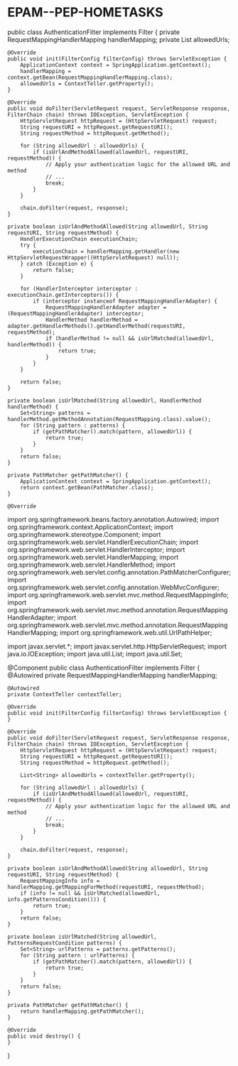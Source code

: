 # EPAM--PEP-HOMETASKS

public class AuthenticationFilter implements Filter {
    private RequestMappingHandlerMapping handlerMapping;
    private List<String> allowedUrls;

    @Override
    public void init(FilterConfig filterConfig) throws ServletException {
        ApplicationContext context = SpringApplication.getContext();
        handlerMapping = context.getBean(RequestMappingHandlerMapping.class);
        allowedUrls = ContextTeller.getProperty();
    }

    @Override
    public void doFilter(ServletRequest request, ServletResponse response, FilterChain chain) throws IOException, ServletException {
        HttpServletRequest httpRequest = (HttpServletRequest) request;
        String requestURI = httpRequest.getRequestURI();
        String requestMethod = httpRequest.getMethod();

        for (String allowedUrl : allowedUrls) {
            if (isUrlAndMethodAllowed(allowedUrl, requestURI, requestMethod)) {
                // Apply your authentication logic for the allowed URL and method
                // ...
                break;
            }
        }

        chain.doFilter(request, response);
    }

    private boolean isUrlAndMethodAllowed(String allowedUrl, String requestURI, String requestMethod) {
        HandlerExecutionChain executionChain;
        try {
            executionChain = handlerMapping.getHandler(new HttpServletRequestWrapper((HttpServletRequest) null));
        } catch (Exception e) {
            return false;
        }

        for (HandlerInterceptor interceptor : executionChain.getInterceptors()) {
            if (interceptor instanceof RequestMappingHandlerAdapter) {
                RequestMappingHandlerAdapter adapter = (RequestMappingHandlerAdapter) interceptor;
                HandlerMethod handlerMethod = adapter.getHandlerMethods().getHandlerMethod(requestURI, requestMethod);
                if (handlerMethod != null && isUrlMatched(allowedUrl, handlerMethod)) {
                    return true;
                }
            }
        }

        return false;
    }

    private boolean isUrlMatched(String allowedUrl, HandlerMethod handlerMethod) {
        Set<String> patterns = handlerMethod.getMethodAnnotation(RequestMapping.class).value();
        for (String pattern : patterns) {
            if (getPathMatcher().match(pattern, allowedUrl)) {
                return true;
            }
        }
        return false;
    }

    private PathMatcher getPathMatcher() {
        ApplicationContext context = SpringApplication.getContext();
        return context.getBean(PathMatcher.class);
    }

    @Override


import org.springframework.beans.factory.annotation.Autowired;
import org.springframework.context.ApplicationContext;
import org.springframework.stereotype.Component;
import org.springframework.web.servlet.HandlerExecutionChain;
import org.springframework.web.servlet.HandlerInterceptor;
import org.springframework.web.servlet.HandlerMapping;
import org.springframework.web.servlet.HandlerMethod;
import org.springframework.web.servlet.config.annotation.PathMatcherConfigurer;
import org.springframework.web.servlet.config.annotation.WebMvcConfigurer;
import org.springframework.web.servlet.mvc.method.RequestMappingInfo;
import org.springframework.web.servlet.mvc.method.annotation.RequestMappingHandlerAdapter;
import org.springframework.web.servlet.mvc.method.annotation.RequestMappingHandlerMapping;
import org.springframework.web.util.UrlPathHelper;

import javax.servlet.*;
import javax.servlet.http.HttpServletRequest;
import java.io.IOException;
import java.util.List;
import java.util.Set;

@Component
public class AuthenticationFilter implements Filter {
    @Autowired
    private RequestMappingHandlerMapping handlerMapping;
    
    @Autowired
    private ContextTeller contextTeller;

    @Override
    public void init(FilterConfig filterConfig) throws ServletException {
    }

    @Override
    public void doFilter(ServletRequest request, ServletResponse response, FilterChain chain) throws IOException, ServletException {
        HttpServletRequest httpRequest = (HttpServletRequest) request;
        String requestURI = httpRequest.getRequestURI();
        String requestMethod = httpRequest.getMethod();

        List<String> allowedUrls = contextTeller.getProperty();

        for (String allowedUrl : allowedUrls) {
            if (isUrlAndMethodAllowed(allowedUrl, requestURI, requestMethod)) {
                // Apply your authentication logic for the allowed URL and method
                // ...
                break;
            }
        }

        chain.doFilter(request, response);
    }

    private boolean isUrlAndMethodAllowed(String allowedUrl, String requestURI, String requestMethod) {
        RequestMappingInfo info = handlerMapping.getMappingForMethod(requestURI, requestMethod);
        if (info != null && isUrlMatched(allowedUrl, info.getPatternsCondition())) {
            return true;
        }
        return false;
    }

    private boolean isUrlMatched(String allowedUrl, PatternsRequestCondition patterns) {
        Set<String> urlPatterns = patterns.getPatterns();
        for (String pattern : urlPatterns) {
            if (getPathMatcher().match(pattern, allowedUrl)) {
                return true;
            }
        }
        return false;
    }

    private PathMatcher getPathMatcher() {
        return handlerMapping.getPathMatcher();
    }

    @Override
    public void destroy() {
    }
}

